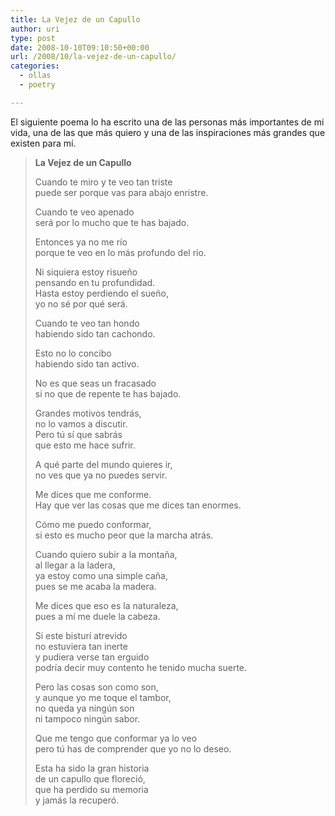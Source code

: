 ```yaml
---
title: La Vejez de un Capullo
author: uri
type: post
date: 2008-10-10T09:10:50+00:00
url: /2008/10/la-vejez-de-un-capullo/
categories:
  - ollas
  - poetry

---
```

El siguiente poema lo ha escrito una de las personas más importantes de mi vida, una de las que más quiero y una de las inspiraciones más grandes que existen para mí.

> <span style="font-weight:bold;">La Vejez de un Capullo</span>
> 
> Cuando te miro y te veo tan triste  
> puede ser porque vas para abajo enristre.
> 
> Cuando te veo apenado  
> será por lo mucho que te has bajado.
> 
> Entonces ya no me río  
> porque te veo en lo más profundo del río.
> 
> Ni siquiera estoy risueño  
> pensando en tu profundidad.  
> Hasta estoy perdiendo el sueño,  
> yo no sé por qué será.
> 
> Cuando te veo tan hondo  
> habiendo sido tan cachondo.
> 
> Esto no lo concibo  
> habiendo sido tan activo.
> 
> No es que seas un fracasado  
> si no que de repente te has bajado.
> 
> Grandes motivos tendrás,  
> no lo vamos a discutir.  
> Pero tú sí que sabrás  
> que esto me hace sufrir.
> 
> A qué parte del mundo quieres ir,  
> no ves que ya no puedes servir.
> 
> Me dices que me conforme.  
> Hay que ver las cosas que me dices tan enormes.
> 
> Cómo me puedo conformar,  
> si esto es mucho peor que la marcha atrás.
> 
> Cuando quiero subir a la montaña,  
> al llegar a la ladera,  
> ya estoy como una simple caña,  
> pues se me acaba la madera.
> 
> Me dices que eso es la naturaleza,  
> pues a mí me duele la cabeza.
> 
> Si este bisturí atrevido  
> no estuviera tan inerte  
> y pudiera verse tan erguido  
> podría decir muy contento he tenido mucha suerte.
> 
> Pero las cosas son como son,  
> y aunque yo me toque el tambor,  
> no queda ya ningún son  
> ni tampoco ningún sabor.
> 
> Que me tengo que conformar ya lo veo  
> pero tú has de comprender que yo no lo deseo.
> 
> Esta ha sido la gran historia  
> de un capullo que floreció,  
> que ha perdido su memoria  
> y jamás la recuperó.